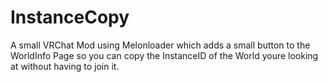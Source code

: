# InstanceCopy

A small VRChat Mod using Melonloader which adds a small button to the WorldInfo Page so you can copy the InstanceID of the World youre looking at without having to join it.
